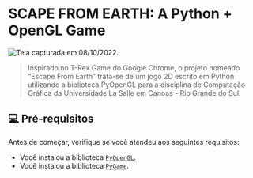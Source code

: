 # SCAPE FROM EARTH: A Python + OpenGL Game

![Tela capturada em 08/10/2022.](https://i.imgur.com/hNQy2lQ.png)

> Inspirado no T-Rex Game do Google Chrome, o projeto nomeado “Escape From Earth” trata-se de um jogo 2D escrito em Python utilizando a biblioteca PyOpenGL para a disciplina de Computação Gráfica da Universidade La Salle em Canoas - Rio Grande do Sul.

## 💻 Pré-requisitos

Antes de começar, verifique se você atendeu aos seguintes requisitos:
* Você instalou a biblioteca [`PyOpenGL`](https://pypi.org/project/PyOpenGL/).
* Você instalou a biblioteca [`PyGame`](https://www.pygame.org/).
